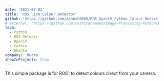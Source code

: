 ```yaml
---
date: '2021-07-02'
title: 'ROS Live Colour Detector'
github: 'https://github.com/aghosh0605/ROS_OpenCV_Python_Colour-Detection'
# external: 'https://github.com/yashitanamdeo/Image-Processing-Python/blob/main/Image_Processing.ipynb'
tech:
  - Python
  - ROS Melodic
  - OpenCV
  - Catkin
  - Ubuntu
company: 'Rudra'
showInProjects: true
---
```


This simple package is for ROS1 to detect colours direct from your camera.
